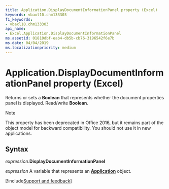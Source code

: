 ```yaml
---
title: Application.DisplayDocumentInformationPanel property (Excel)
keywords: vbaxl10.chm133303
f1_keywords:
- vbaxl10.chm133303
api_name:
- Excel.Application.DisplayDocumentInformationPanel
ms.assetid: 01810dbf-eab4-db5b-cb76-3196542f6e7b
ms.date: 04/04/2019
ms.localizationpriority: medium
---
```



# Application.DisplayDocumentInformationPanel property (Excel)

Returns or sets a **Boolean** that represents whether the document properties panel is displayed. Read/write **Boolean**.

> [!NOTE] 
> This property has been deprecated in Office 2016, but it remains part of the object model for backward compatibility. You should not use it in new applications.

## Syntax

_expression_.**DisplayDocumentInformationPanel**

_expression_ A variable that represents an **[Application](Excel.Application(object).md)** object.




[!include[Support and feedback](~/includes/feedback-boilerplate.md)]
